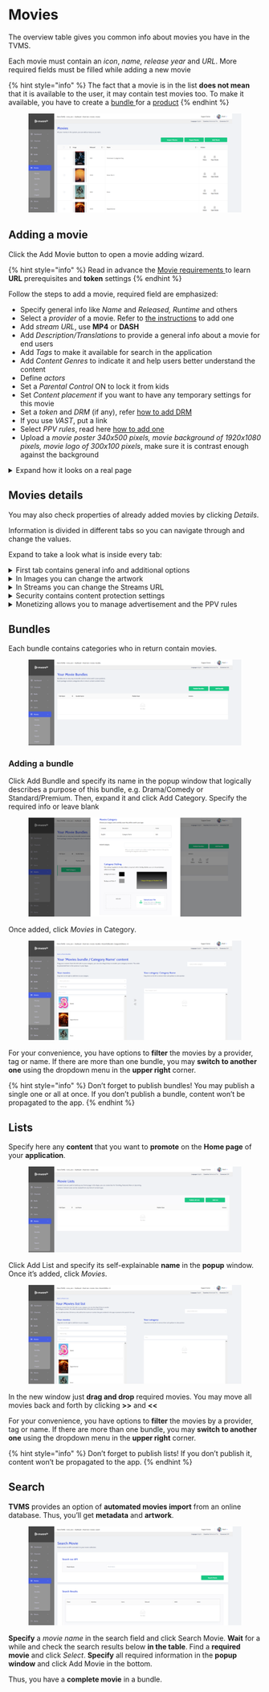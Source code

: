 # Movies

The overview table gives you common info about movies you have in the TVMS.

Each movie must contain an _icon_, _name, release year_ and _URL_. More required fields must be filled while adding a new movie

{% hint style="info" %}
The fact that a movie is in the list **does not mean** that it is available to the user, it may contain test movies too. To make it available, you have to create a [bundle ](movies.md#bundles)for a [product](../inventory/inventory.md)
{% endhint %}

<figure><img src="../../.gitbook/assets/Без имени (90).png" alt=""><figcaption></figcaption></figure>



## Adding a movie

Click the Add Movie button to open a movie adding wizard.

{% hint style="info" %}
Read in advance the [Movie requirements ](../../transcoding-and-streaming.md)to learn **URL** prerequisites and **token** settings
{% endhint %}

Follow the steps to add a movie, required field are emphasized:

* Specify general info like _Name_ and _Released, Runtime_ and others
* Select a _provider_ of a movie. Refer to [the instructions](settings.md#providers) to add one
* Add _stream URL_, use **MP4** or **DASH**
* Add _Description/Translations_ to provide a general info about a movie for end users
* Add _Tags_ to make it available for search in the application
* Add _Content Genres_ to indicate it and help users better understand the content
* Define _actors_
* Set a _Parental Control_ ON to lock it from kids
* Set _Content placement_ if you want to have any temporary settings for this movie
* Set a _token_ and _DRM_ (if any), refer [how to add DRM](drm-and-tokens.md)
* If you use _VAST_, put a link
* Select _PPV rules_, read here [how to add one](pay-per-view.md)
* Upload a _movie poster 340x500 pixels, movie background of 1920x1080 pixels, movie logo of 300x100 pixels_, make sure it is contrast enough against the background

<details>

<summary>Expand how it looks on a real page</summary>

<img src="../../.gitbook/assets/Movies page.png" alt="" data-size="original">

</details>



## Movies details

You may also check properties of already added movies by clicking _Details_.

Information is divided in different tabs so you can navigate through and change the values.

Expand to take a look what is inside every tab:

<details>

<summary>First tab contains general info and additional options</summary>

<img src="../../.gitbook/assets/Movies details.png" alt="" data-size="original">

</details>

<details>

<summary>In Images you can change the artwork</summary>

<img src="../../.gitbook/assets/movies details images.png" alt="" data-size="original">

</details>

<details>

<summary>In Streams you can change the Streams URL</summary>

<img src="../../.gitbook/assets/movies details streams.png" alt="" data-size="original">

</details>

<details>

<summary>Security contains content protection settings</summary>

<img src="../../.gitbook/assets/movies details security.png" alt="" data-size="original">

</details>

<details>

<summary>Monetizing allows you to manage advertisement and the PPV rules</summary>

<img src="../../.gitbook/assets/movies details monetizing.png" alt="" data-size="original">

</details>



## Bundles

Each bundle contains categories who in return contain movies.

<figure><img src="../../.gitbook/assets/Без имени (97).png" alt=""><figcaption></figcaption></figure>

### Adding a bundle

Click Add Bundle and specify its name in the popup window that logically describes a purpose of this bundle, e.g. Drama/Comedy or Standard/Premium. Then, expand it and click Add Category. Specify the required info or leave blank

<figure><img src="../../.gitbook/assets/Без имени (98).png" alt=""><figcaption></figcaption></figure>

Once added, click _Movies_ in Category.

<figure><img src="../../.gitbook/assets/Без имени (99).png" alt=""><figcaption></figcaption></figure>

For your convenience, you have options to **filter** the movies by a provider, tag or name. If there are more than one bundle, you may **switch to another one** using the dropdown menu in the **upper right** corner.

{% hint style="info" %}
Don’t forget to publish bundles! You may publish a single one or all at once. If you don’t publish a bundle, content won’t be propagated to the app.
{% endhint %}



## Lists

Specify here any **content** that you want to **promote** on the **Home page** of your **application**.

<figure><img src="../../.gitbook/assets/Без имени (100).png" alt=""><figcaption></figcaption></figure>

Click Add List and specify its self-explainable **name** in the **popup** window. Once it’s added, click _Movies_.

<figure><img src="../../.gitbook/assets/Без имени (101).png" alt=""><figcaption></figcaption></figure>

In the new window just **drag and drop** required movies. You may move all movies back and forth by clicking **>>** and **<<**

For your convenience, you have options to **filter** the movies by a provider, tag or name. If there are more than one bundle, you may **switch to another one** using the dropdown menu in the **upper right** corner.

{% hint style="info" %}
Don’t forget to publish lists! If you don’t publish it, content won’t be propagated to the app.
{% endhint %}



## Search

**TVMS** provides an option of **automated movies import** from an online database. Thus, you’ll get **metadata** and **artwork**.

<figure><img src="../../.gitbook/assets/Без имени (102).png" alt=""><figcaption></figcaption></figure>

**Specify** a _movie name_ in the search field and click Search Movie. **Wait** for a while and check the search results below **in the table**. Find a **required movie** and click _Select_. **Specify** all required information in the **popup window** and click Add Movie in the bottom.

Thus, you have a **complete movie** in a bundle.
